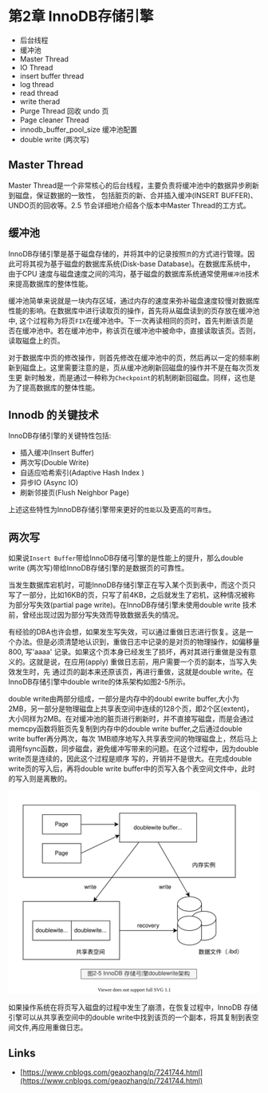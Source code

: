 # 第2章 InnoDB存储引擎

- 后台线程
- 缓冲池
- Master Thread
- IO Thread
- insert buffer thread
- log thread
- read thread
- write therad
- Purge Thread 回收 undo 页
- Page cleaner Thread
- innodb_buffer_pool_size 缓冲池配置
- double write (两次写)

## Master Thread

Master Thread是一个非常核心的后台线程，主要负责将缓冲池中的数据异步刷新到磁盘，保证数据的一致性，
包括脏页的新、合并插入缓冲(INSERT BUFFER)、UNDO页的回收等。2.5 节会详细地介绍各个版本中Master Thread的工方式。

## 缓冲池

InnoDB存储引擎是基于磁盘存储的，并将其中的记录按照`页`的方式进行管理。因此可将其视为基于磁盘的数据库系统(Disk-base Database)。在数据库系统中，由于CPU
速度与磁盘速度之间的鸿沟，基于磁盘的数据库系统通常使用`缓冲池`技术来提高数据库的整体性能。

缓冲池简单来说就是一块内存区域，通过内存的速度来弥补磁盘速度较慢对数据库性能的影响。在数据库中进行读取页的操作，首先将从磁盘读到的页存放在缓冲池中,
这个过程称为将页`FIX`在缓冲池中。下一次再读相同的页时，首先判断该页是否在缓冲池中。若在缓冲池中，称该页在缓冲池中被命中，直接读取该页。否则，读取磁盘上的页。

对于数据库中页的修改操作，则首先修改在缓冲池中的页，然后再以一定的频率刷新到磁盘上。这里需要注意的是，页从缓冲池刷新回磁盘的操作并不是在每次页发生更
新时触发，而是通过一种称为`Checkpoint`的机制刷新回磁盘。同样，这也是为了提高数据库的整体性能。

## Innodb 的关键技术

InnoDB存储引擎的关键特性包括:

- 插入缓冲(Insert Buffer)
- 两次写(Double Write)
- 自适应哈希索引(Adaptive Hash Index )
- 异步IO (Async IO)
- 刷新邻接页(Flush Neighbor Page)

上述这些特性为InnoDB存储引擎带来更好的`性能`以及更高的`可靠性`。


## 两次写

如果说`Insert Buffer`带给InnoDB存储弓|擎的是性能上的提升，那么double write (两次写)带给InnoDB存储引擎的是数据页的可靠性。

当发生数据库宕机时，可能InnoDB存储引擎正在写入某个页到表中，而这个页只写了一部分，比如16KB的页，只写了前4KB，之后就发生了宕机，这种情况被称为部分写失效(partial page write)。在InnoDB存储引擎未使用double write 技术前，曾经出现过因为部分写失效而导致数据丢失的情况。

有经验的DBA也许会想，如果发生写失效，可以通过重做日志进行恢复。这是一个办法。但是必须清楚地认识到，重做日志中记录的是对页的物理操作，如偏移量800,
写'aaaa' 记录。如果这个页本身已经发生了损坏，再对其进行重做是没有意义的。这就是说，在应用(apply) 重做日志前，用户需要一个页的副本，当写入失效发生时，先
通过页的副本来还原该页，再进行重做，这就是double write。在InnoDB存储引擎中double write的体系架构如图2-5所示。

double write由两部分组成，一部分是内存中的doubl ewrite buffer,大小为2MB，另一部分是物理磁盘上共享表空间中连续的128个页，即2个区(extent)，大小同样为2MB。在对缓冲池的脏页进行刷新时，并不直接写磁盘，而是会通过memcpy函数将脏页先复制到内存中的double write buffer,之后通过double write buffer再分两次，每次
1MB顺序地写入共享表空间的物理磁盘上，然后马上调用fsync函数，同步磁盘，避免缓冲写带来的问题。在这个过程中，因为double write页是连续的，因此这个过程是顺序
写的，开销并不是很大。在完成double write页的写入后，再将double write buffer中的页写入各个表空间文件中，此时的写入则是离散的。

![mysql-innodb-chapter-02-05.drawio.svg](./images/mysql-innodb-chapter-02-05.drawio.svg)

如果操作系统在将页写入磁盘的过程中发生了崩溃，在恢复过程中，InnoDB 存储引擎可以从共享表空间中的double write中找到该页的一个副本，将其复制到表空间文件,再应用重做日志。

## Links

- [https://www.cnblogs.com/geaozhang/p/7241744.html](https://www.cnblogs.com/geaozhang/p/7241744.html)